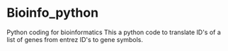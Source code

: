 # Bioinfo_python
Python coding for bioinformatics
This a python code to translate ID's of a list of genes from entrez ID's to gene symbols. 
